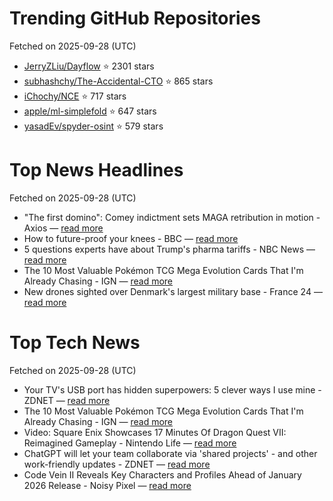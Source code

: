 # Trending GitHub Repositories
Fetched on 2025-09-28 (UTC)

- [JerryZLiu/Dayflow](https://github.com/JerryZLiu/Dayflow) ⭐ 2301 stars
- [subhashchy/The-Accidental-CTO](https://github.com/subhashchy/The-Accidental-CTO) ⭐ 865 stars
- [iChochy/NCE](https://github.com/iChochy/NCE) ⭐ 717 stars
- [apple/ml-simplefold](https://github.com/apple/ml-simplefold) ⭐ 647 stars
- [yasadEv/spyder-osint](https://github.com/yasadEv/spyder-osint) ⭐ 579 stars

# Top News Headlines
Fetched on 2025-09-28 (UTC)
- "The first domino": Comey indictment sets MAGA retribution in motion - Axios — [read more](https://www.axios.com/2025/09/27/comey-indictment-trump-maga-enemies-list)
- How to future-proof your knees - BBC — [read more](https://www.bbc.com/future/article/20250926-how-to-futureproof-your-knees)
- 5 questions experts have about Trump's pharma tariffs - NBC News — [read more](https://www.nbcnews.com/health/health-news/5-questions-experts-trumps-pharma-tariffs-rcna233974)
- The 10 Most Valuable Pokémon TCG Mega Evolution Cards That I'm Already Chasing - IGN — [read more](https://www.ign.com/articles/pokemon-tcg-mega-evolution-cards-most-expensive-cards)
- New drones sighted over Denmark's largest military base - France 24 — [read more](https://www.france24.com/en/europe/20250927-new-drones-sighted-over-denmark-s-largest-military-base)

# Top Tech News
Fetched on 2025-09-28 (UTC)
- Your TV's USB port has hidden superpowers: 5 clever ways I use mine - ZDNET — [read more](https://www.zdnet.com/home-and-office/home-entertainment/your-tvs-usb-port-has-hidden-superpowers-5-clever-ways-i-use-mine/)
- The 10 Most Valuable Pokémon TCG Mega Evolution Cards That I'm Already Chasing - IGN — [read more](https://www.ign.com/articles/pokemon-tcg-mega-evolution-cards-most-expensive-cards)
- Video: Square Enix Showcases 17 Minutes Of Dragon Quest VII: Reimagined Gameplay - Nintendo Life — [read more](https://www.nintendolife.com/news/2025/09/video-square-enix-showcases-17-minutes-of-dragon-quest-vii-reimagined-gameplay)
- ChatGPT will let your team collaborate via 'shared projects' - and other work-friendly updates - ZDNET — [read more](https://www.zdnet.com/article/chatgpt-will-let-your-team-collaborate-via-shared-projects-and-other-work-friendly-updates/)
- Code Vein II Reveals Key Characters and Profiles Ahead of January 2026 Release - Noisy Pixel — [read more](https://noisypixel.net/code-vein-2-key-character-reveals-2026/)
